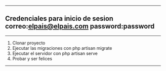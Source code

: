 -------------------------------------
Credenciales para inicio de sesion
correo:elpais@elpais.com
password:password
-------------------------------------


************
1. Clonar proyecto
2. Ejecutar las migraciones con php artisan migrate
3. Ejecutar el servidor con php artisan serve
4. Probar y ser felices
************